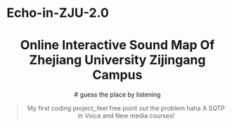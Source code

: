 # Echo-in-ZJU-2.0
<div align="center">
<h1>Online Interactive Sound Map Of Zhejiang University Zijingang Campus </h1>
# guess the place by listening

> My first coding project,,feel free point out the problem haha
>A SQTP in Voice and New media courses!
